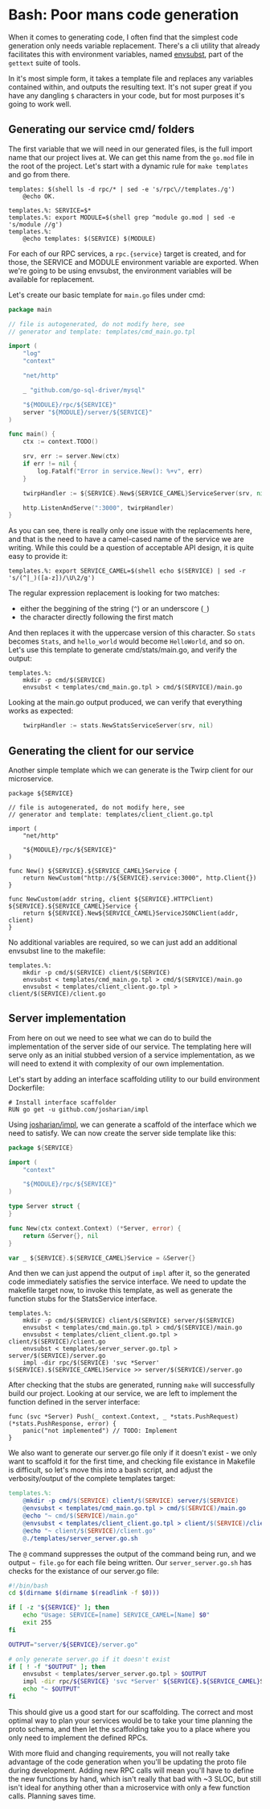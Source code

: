 # Bash: Poor mans code generation

When it comes to generating code, I often find that the simplest code generation
only needs variable replacement. There's a cli utility that already facilitates
this with environment variables, named [envsubst](https://www.gnu.org/software/gettext/manual/html_node/envsubst-Invocation.html),
part of the `gettext` suite of tools.

In it's most simple form, it takes a template file and replaces any variables
contained within, and outputs the resulting text. It's not super great if you
have any dangling `$` characters in your code, but for most purposes it's going to work well.

## Generating our service cmd/ folders

The first variable that we will need in our generated files, is the full import name
that our project lives at. We can get this name from the `go.mod` file in the root
of the project. Let's start with a dynamic rule for `make templates` and go from there.

~~~make
templates: $(shell ls -d rpc/* | sed -e 's/rpc\//templates./g')
	@echo OK.

templates.%: SERVICE=$*
templates.%: export MODULE=$(shell grep ^module go.mod | sed -e 's/module //g')
templates.%:
	@echo templates: $(SERVICE) $(MODULE)
~~~

For each of our RPC services, a `rpc.{service}` target is created, and for those, the SERVICE
and MODULE environment variable are exported. When we're going to be using envsubst, the
environment variables will be available for replacement.

Let's create our basic template for `main.go` files under cmd:

~~~go
package main

// file is autogenerated, do not modify here, see
// generator and template: templates/cmd_main.go.tpl

import (
	"log"
	"context"

	"net/http"

	_ "github.com/go-sql-driver/mysql"

	"${MODULE}/rpc/${SERVICE}"
	server "${MODULE}/server/${SERVICE}"
)

func main() {
	ctx := context.TODO()

	srv, err := server.New(ctx)
	if err != nil {
		log.Fatalf("Error in service.New(): %+v", err)
	}

	twirpHandler := ${SERVICE}.New${SERVICE_CAMEL}ServiceServer(srv, nil)

	http.ListenAndServe(":3000", twirpHandler)
}
~~~

As you can see, there is really only one issue with the replacements here, and that is
the need to have a camel-cased name of the service we are writing. While this could
be a question of acceptable API design, it is quite easy to provide it:

~~~
templates.%: export SERVICE_CAMEL=$(shell echo $(SERVICE) | sed -r 's/(^|_)([a-z])/\U\2/g')
~~~

The regular expression replacement is looking for two matches:

- either the beggining of the string (`^`) or an underscore (`_`)
- the character directly following the first match

And then replaces it with the uppercase version of this character. So `stats` becomes
`Stats`, and `hello_world` would become `HelloWorld`, and so on. Let's use this template
to generate cmd/stats/main.go, and verify the output:

~~~make
templates.%:
	mkdir -p cmd/$(SERVICE)
	envsubst < templates/cmd_main.go.tpl > cmd/$(SERVICE)/main.go
~~~

Looking at the main.go output produced, we can verify that everything works as expected:

~~~go
	twirpHandler := stats.NewStatsServiceServer(srv, nil)
~~~

## Generating the client for our service

Another simple template which we can generate is the Twirp client for our microservice.

~~~
package ${SERVICE}

// file is autogenerated, do not modify here, see
// generator and template: templates/client_client.go.tpl

import (
	"net/http"

	"${MODULE}/rpc/${SERVICE}"
)

func New() ${SERVICE}.${SERVICE_CAMEL}Service {
	return NewCustom("http://${SERVICE}.service:3000", http.Client{})
}

func NewCustom(addr string, client ${SERVICE}.HTTPClient) ${SERVICE}.${SERVICE_CAMEL}Service {
	return ${SERVICE}.New${SERVICE_CAMEL}ServiceJSONClient(addr, client)
}
~~~

No additional variables are required, so we can just add an additional envsubst line to the makefile:

~~~
templates.%:
	mkdir -p cmd/$(SERVICE) client/$(SERVICE)
	envsubst < templates/cmd_main.go.tpl > cmd/$(SERVICE)/main.go
	envsubst < templates/client_client.go.tpl > client/$(SERVICE)/client.go
~~~

## Server implementation

From here on out we need to see what we can do to build the implementation of the
server side of our service. The templating here will serve only as an initial stubbed version of
a service implementation, as we will need to extend it with complexity of our own implementation.

Let's start by adding an interface scaffolding utility to our build environment Dockerfile:

~~~
# Install interface scaffolder
RUN go get -u github.com/josharian/impl
~~~

Using [josharian/impl](https://github.com/josharian/impl), we can generate a scaffold
of the interface which we need to satisfy. We can now create the server side template like this:

~~~go
package ${SERVICE}

import (
	"context"

	"${MODULE}/rpc/${SERVICE}"
)

type Server struct {
}

func New(ctx context.Context) (*Server, error) {
	return &Server{}, nil
}

var _ ${SERVICE}.${SERVICE_CAMEL}Service = &Server{}
~~~

And then we can just append the output of `impl` after it, so the generated code immediately satisfies
the service interface. We need to update the makefile target now, to invoke this template, as well as
generate the function stubs for the StatsService interface.

~~~
templates.%:
	mkdir -p cmd/$(SERVICE) client/$(SERVICE) server/$(SERVICE)
	envsubst < templates/cmd_main.go.tpl > cmd/$(SERVICE)/main.go
	envsubst < templates/client_client.go.tpl > client/$(SERVICE)/client.go
	envsubst < templates/server_server.go.tpl > server/$(SERVICE)/server.go
	impl -dir rpc/$(SERVICE) 'svc *Server' $(SERVICE).$(SERVICE_CAMEL)Service >> server/$(SERVICE)/server.go
~~~

After checking that the stubs are generated, running `make` will successfully build our project.
Looking at our service, we are left to implement the function defined in the server interface:

~~~
func (svc *Server) Push(_ context.Context, _ *stats.PushRequest) (*stats.PushResponse, error) {
	panic("not implemented") // TODO: Implement
}
~~~

We also want to generate our server.go file only if it doesn't exist - we only want to scaffold it for the first
time, and checking file existance in Makefile is difficult, so let's move this into a bash script, and adjust
the verbosity/output of the complete templates target:

~~~Makefile
templates.%:
	@mkdir -p cmd/$(SERVICE) client/$(SERVICE) server/$(SERVICE)
	@envsubst < templates/cmd_main.go.tpl > cmd/$(SERVICE)/main.go
	@echo "~ cmd/$(SERVICE)/main.go"
	@envsubst < templates/client_client.go.tpl > client/$(SERVICE)/client.go
	@echo "~ client/$(SERVICE)/client.go"
	@./templates/server_server.go.sh
~~~

The `@` command suppresses the output of the command being run, and we output `~ file.go` for each file
being written. Our `server_server.go.sh` has checks for the existance of our server.go file:

~~~bash
#!/bin/bash
cd $(dirname $(dirname $(readlink -f $0)))

if [ -z "${SERVICE}" ]; then
	echo "Usage: SERVICE=[name] SERVICE_CAMEL=[Name] $0"
	exit 255
fi

OUTPUT="server/${SERVICE}/server.go"

# only generate server.go if it doesn't exist
if [ ! -f "$OUTPUT" ]; then
	envsubst < templates/server_server.go.tpl > $OUTPUT
	impl -dir rpc/${SERVICE} 'svc *Server' ${SERVICE}.${SERVICE_CAMEL}Service >> $OUTPUT
	echo "~ $OUTPUT"
fi
~~~

This should give us a good start for our scaffolding. The correct and most optimal way to plan your
services would be to take your time planning the proto schema, and then let the scaffolding take you
to a place where you only need to implement the defined RPCs.

With more fluid and changing requirements, you will not really take advantage of the code generation
when you'll be updating the proto file during development. Adding new RPC calls will mean you'll have
to define the new functions by hand, which isn't really that bad with ~3 SLOC, but still isn't ideal
for anything other than a microservice with only a few function calls. Planning saves time.
